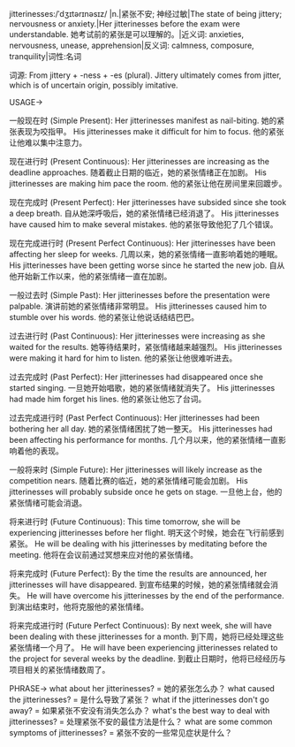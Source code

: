 jitterinesses:/ˈdʒɪtərɪnəsɪz/
|n.|紧张不安; 神经过敏|The state of being jittery; nervousness or anxiety.|Her jitterinesses before the exam were understandable. 她考试前的紧张是可以理解的。|近义词: anxieties, nervousness, unease, apprehension|反义词: calmness, composure, tranquility|词性:名词

词源: From jittery + -ness + -es (plural).  Jittery ultimately comes from  jitter, which is of uncertain origin, possibly imitative.

USAGE->

一般现在时 (Simple Present):
Her jitterinesses manifest as nail-biting. 她的紧张表现为咬指甲。
His jitterinesses make it difficult for him to focus. 他的紧张让他难以集中注意力。

现在进行时 (Present Continuous):
Her jitterinesses are increasing as the deadline approaches.  随着截止日期的临近，她的紧张情绪正在加剧。
His jitterinesses are making him pace the room. 他的紧张让他在房间里来回踱步。

现在完成时 (Present Perfect):
Her jitterinesses have subsided since she took a deep breath.  自从她深呼吸后，她的紧张情绪已经消退了。
His jitterinesses have caused him to make several mistakes. 他的紧张导致他犯了几个错误。

现在完成进行时 (Present Perfect Continuous):
Her jitterinesses have been affecting her sleep for weeks.  几周以来，她的紧张情绪一直影响着她的睡眠。
His jitterinesses have been getting worse since he started the new job. 自从他开始新工作以来，他的紧张情绪一直在加剧。

一般过去时 (Simple Past):
Her jitterinesses before the presentation were palpable.  演讲前她的紧张情绪非常明显。
His jitterinesses caused him to stumble over his words. 他的紧张让他说话结结巴巴。

过去进行时 (Past Continuous):
Her jitterinesses were increasing as she waited for the results. 她等待结果时，紧张情绪越来越强烈。
His jitterinesses were making it hard for him to listen. 他的紧张让他很难听进去。

过去完成时 (Past Perfect):
Her jitterinesses had disappeared once she started singing.  一旦她开始唱歌，她的紧张情绪就消失了。
His jitterinesses had made him forget his lines. 他的紧张让他忘了台词。

过去完成进行时 (Past Perfect Continuous):
Her jitterinesses had been bothering her all day. 她的紧张情绪困扰了她一整天。
His jitterinesses had been affecting his performance for months.  几个月以来，他的紧张情绪一直影响着他的表现。


一般将来时 (Simple Future):
Her jitterinesses will likely increase as the competition nears. 随着比赛的临近，她的紧张情绪可能会加剧。
His jitterinesses will probably subside once he gets on stage.  一旦他上台，他的紧张情绪可能会消退。


将来进行时 (Future Continuous):
This time tomorrow, she will be experiencing jitterinesses before her flight. 明天这个时候，她会在飞行前感到紧张。
He will be dealing with his jitterinesses by meditating before the meeting.  他将在会议前通过冥想来应对他的紧张情绪。


将来完成时 (Future Perfect):
By the time the results are announced, her jitterinesses will have disappeared.  到宣布结果的时候，她的紧张情绪就会消失。
He will have overcome his jitterinesses by the end of the performance.  到演出结束时，他将克服他的紧张情绪。


将来完成进行时 (Future Perfect Continuous):
By next week, she will have been dealing with these jitterinesses for a month. 到下周，她将已经处理这些紧张情绪一个月了。
He will have been experiencing jitterinesses related to the project for several weeks by the deadline.  到截止日期时，他将已经经历与项目相关的紧张情绪数周了。


PHRASE->
what about her jitterinesses? = 她的紧张怎么办？
what caused the jitterinesses? = 是什么导致了紧张？
what if the jitterinesses don't go away? = 如果紧张不安没有消失怎么办？
what's the best way to deal with jitterinesses? =  处理紧张不安的最佳方法是什么？
what are some common symptoms of jitterinesses? = 紧张不安的一些常见症状是什么？
